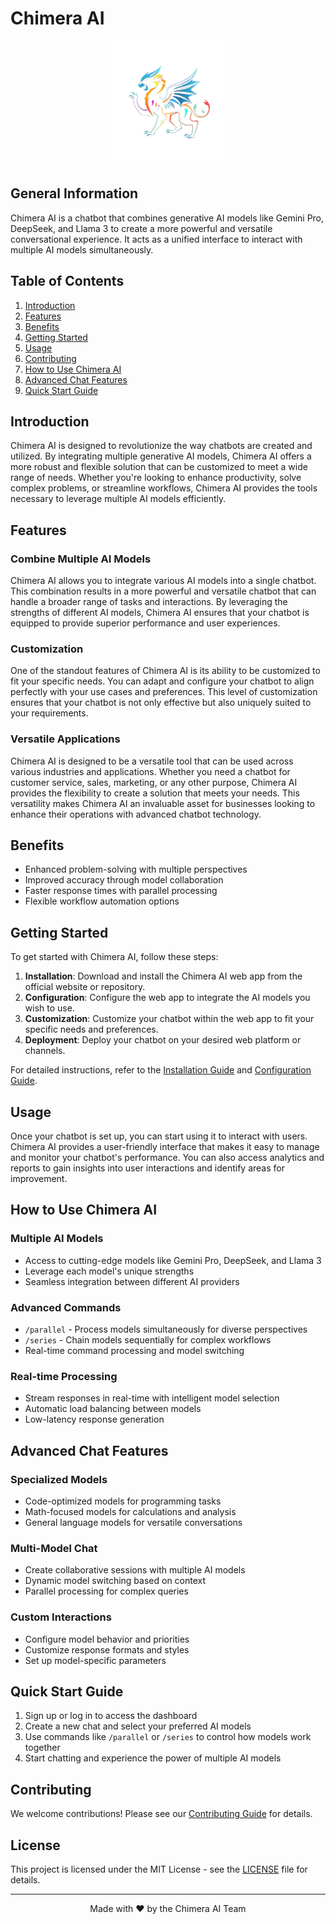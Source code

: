 # Chimera AI

<p align="center">
  <img src="./ChimeraAI/src/assets/ChimeraAI.png" alt="Chimera AI Logo" width="200"/>
</p>

## General Information

Chimera AI is a chatbot that combines generative AI models like Gemini Pro, DeepSeek, and Llama 3 to create a more powerful and versatile conversational experience. It acts as a unified interface to interact with multiple AI models simultaneously.

## Table of Contents

1. [Introduction](#introduction)
2. [Features](#features)
3. [Benefits](#benefits)
4. [Getting Started](#getting-started)
5. [Usage](#usage)
6. [Contributing](#contributing)
7. [How to Use Chimera AI](#how-to-use-chimera-ai)
8. [Advanced Chat Features](#advanced-chat-features)
9. [Quick Start Guide](#quick-start-guide)

## Introduction

Chimera AI is designed to revolutionize the way chatbots are created and utilized. By integrating multiple generative AI models, Chimera AI offers a more robust and flexible solution that can be customized to meet a wide range of needs. Whether you're looking to enhance productivity, solve complex problems, or streamline workflows, Chimera AI provides the tools necessary to leverage multiple AI models efficiently.

## Features

### Combine Multiple AI Models

Chimera AI allows you to integrate various AI models into a single chatbot. This combination results in a more powerful and versatile chatbot that can handle a broader range of tasks and interactions. By leveraging the strengths of different AI models, Chimera AI ensures that your chatbot is equipped to provide superior performance and user experiences.

### Customization

One of the standout features of Chimera AI is its ability to be customized to fit your specific needs. You can adapt and configure your chatbot to align perfectly with your use cases and preferences. This level of customization ensures that your chatbot is not only effective but also uniquely suited to your requirements.

### Versatile Applications

Chimera AI is designed to be a versatile tool that can be used across various industries and applications. Whether you need a chatbot for customer service, sales, marketing, or any other purpose, Chimera AI provides the flexibility to create a solution that meets your needs. This versatility makes Chimera AI an invaluable asset for businesses looking to enhance their operations with advanced chatbot technology.

## Benefits

- Enhanced problem-solving with multiple perspectives
- Improved accuracy through model collaboration
- Faster response times with parallel processing
- Flexible workflow automation options

## Getting Started

To get started with Chimera AI, follow these steps:

1. **Installation**: Download and install the Chimera AI web app from the official website or repository.
2. **Configuration**: Configure the web app to integrate the AI models you wish to use.
3. **Customization**: Customize your chatbot within the web app to fit your specific needs and preferences.
4. **Deployment**: Deploy your chatbot on your desired web platform or channels.

For detailed instructions, refer to the [Installation Guide](#installation-guide) and [Configuration Guide](#configuration-guide).

## Usage

Once your chatbot is set up, you can start using it to interact with users. Chimera AI provides a user-friendly interface that makes it easy to manage and monitor your chatbot's performance. You can also access analytics and reports to gain insights into user interactions and identify areas for improvement.

## How to Use Chimera AI

### Multiple AI Models
- Access to cutting-edge models like Gemini Pro, DeepSeek, and Llama 3
- Leverage each model's unique strengths
- Seamless integration between different AI providers

### Advanced Commands
- `/parallel` - Process models simultaneously for diverse perspectives
- `/series` - Chain models sequentially for complex workflows
- Real-time command processing and model switching

### Real-time Processing
- Stream responses in real-time with intelligent model selection
- Automatic load balancing between models
- Low-latency response generation

## Advanced Chat Features

### Specialized Models
- Code-optimized models for programming tasks
- Math-focused models for calculations and analysis
- General language models for versatile conversations

### Multi-Model Chat
- Create collaborative sessions with multiple AI models
- Dynamic model switching based on context
- Parallel processing for complex queries

### Custom Interactions
- Configure model behavior and priorities
- Customize response formats and styles
- Set up model-specific parameters

## Quick Start Guide

1. Sign up or log in to access the dashboard
2. Create a new chat and select your preferred AI models
3. Use commands like `/parallel` or `/series` to control how models work together
4. Start chatting and experience the power of multiple AI models

## Contributing

We welcome contributions! Please see our [Contributing Guide](CONTRIBUTING.md) for details.

## License

This project is licensed under the MIT License - see the [LICENSE](LICENSE) file for details.

---

<p align="center">
  Made with ❤️ by the Chimera AI Team
</p>
